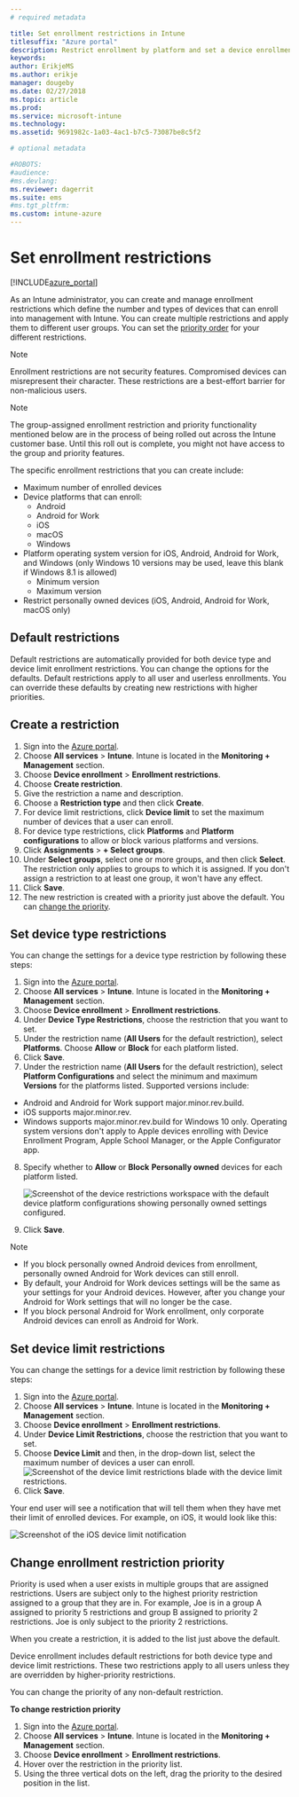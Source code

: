 ```yaml
---
# required metadata

title: Set enrollment restrictions in Intune
titlesuffix: "Azure portal"
description: Restrict enrollment by platform and set a device enrollment limit in Intune. "
keywords:
author: ErikjeMS
ms.author: erikje
manager: dougeby
ms.date: 02/27/2018
ms.topic: article
ms.prod:
ms.service: microsoft-intune
ms.technology:
ms.assetid: 9691982c-1a03-4ac1-b7c5-73087be8c5f2

# optional metadata

#ROBOTS:
#audience:
#ms.devlang:
ms.reviewer: dagerrit
ms.suite: ems
#ms.tgt_pltfrm:
ms.custom: intune-azure
---
```


# Set enrollment restrictions

[!INCLUDE[azure_portal](./includes/azure_portal.md)]

As an Intune administrator, you can create and manage enrollment restrictions which define the number and types of devices that can enroll into management with Intune. You can create multiple restrictions and apply them to different user groups. You can set the [priority order](#change-enrollment-restriction-priority) for your different restrictions.

>[!NOTE]
>Enrollment restrictions are not security features. Compromised devices can misrepresent their character. These restrictions are a best-effort barrier for non-malicious users.

>[!NOTE]
>The group-assigned enrollment restriction and priority functionality mentioned below are in the process of being rolled out across the Intune customer base. Until this roll out is complete, you might not have access to the group and priority features.

The specific enrollment restrictions that you can create include:

- Maximum number of enrolled devices
- Device platforms that can enroll:
  - Android
  - Android for Work
  - iOS
  - macOS
  - Windows
- Platform operating system version for iOS, Android, Android for Work, and Windows (only Windows 10 versions may be used, leave this blank if Windows 8.1 is allowed)
  - Minimum version
  - Maximum version
- Restrict personally owned devices (iOS, Android, Android for Work, macOS only)

## Default restrictions

Default restrictions are automatically provided for both device type and device limit enrollment restrictions. You can change the options for the defaults. Default restrictions apply to all user and userless enrollments. You can override these defaults by creating new restrictions with higher priorities.

## Create a restriction

1. Sign into the [Azure portal](https://portal.azure.com).
2. Choose **All services** > **Intune**. Intune is located in the **Monitoring + Management** section.
3. Choose **Device enrollment** > **Enrollment restrictions**.
4. Choose **Create restriction**.
5. Give the restriction a name and description.
6. Choose a **Restriction type** and then click **Create**.
7. For device limit restrictions, click **Device limit** to set the maximum number of devices that a user can enroll.
8. For device type restrictions, click **Platforms** and **Platform configurations** to allow or block various platforms and versions.
9. Click **Assignments** > **+ Select groups**.
10. Under **Select groups**, select one or more groups, and then click **Select**. The restriction only applies to groups to which it is assigned. If you don't assign a restriction to at least one group, it won't have any effect.
11. Click **Save**.
12. The new restriction is created with a priority just above the default. You can [change the priority](#change-enrollment-restriction-priority).

## Set device type restrictions

You can change the settings for a device type restriction by following these steps:

1. Sign into the [Azure portal](https://portal.azure.com).
2. Choose **All services** > **Intune**. Intune is located in the **Monitoring + Management** section.
3. Choose **Device enrollment** > **Enrollment restrictions**.
4. Under **Device Type Restrictions**, choose the restriction that you want to set.
5. Under the restriction name (**All Users** for the default restriction), select **Platforms**. Choose **Allow** or **Block** for each platform listed.
6. Click **Save**.
7. Under the restriction name (**All Users** for the default restriction), select **Platform Configurations** and select the minimum and maximum **Versions** for the platforms listed. Supported versions include:
  - Android and Android for Work support major.minor.rev.build.
  - iOS supports major.minor.rev.
  - Windows supports major.minor.rev.build for Windows 10 only.
  Operating system versions don't apply to Apple devices enrolling with Device Enrollment Program, Apple School Manager, or the Apple Configurator app.
8. Specify whether to **Allow** or **Block** **Personally owned** devices for each platform listed.

    ![Screenshot of the device restrictions workspace with the default device platform configurations showing personally owned settings configured.](media/device-restrictions-platform-configurations.png)
9. Click **Save**.

>[!NOTE]
>- If you block personally owned Android devices from enrollment, personally owned Android for Work devices can still enroll.
>- By default, your Android for Work devices settings will be the same as your settings for your Android devices. However, after you change your Android for Work settings that will no longer be the case.
>- If you block personal Android for Work enrollment, only corporate Android devices can enroll as Android for Work.

## Set device limit restrictions

You can change the settings for a device limit restriction by following these steps:

1. Sign into the [Azure portal](https://portal.azure.com).
2. Choose **All services** > **Intune**. Intune is located in the **Monitoring + Management** section.
3. Choose **Device enrollment** > **Enrollment restrictions**.
4. Under **Device Limit Restrictions**, choose the restriction that you want to set.
5. Choose **Device Limit** and then, in the drop-down list, select the maximum number of devices a user can enroll.
    ![Screenshot of the device limit restrictions blade with the device limit restrictions.](./media/device-restrictions-limit.png)
6. Click **Save**.

Your end user will see a notification that will tell them when they have met their limit of enrolled devices. For example, on iOS, it would look like this:

![Screenshot of the iOS device limit notification](./media/enrollment-restrictions-ios-set-limit-notification.png)

## Change enrollment restriction priority

Priority is used when a user exists in multiple groups that are assigned restrictions. Users are subject only to the highest priority restriction assigned to a group that they are in. For example, Joe is in a group A assigned to priority 5 restrictions and group B assigned to priority 2 restrictions. Joe is only subject to the priority 2 restrictions.

When you create a restriction, it is added to the list just above the default.

Device enrollment includes default restrictions for both device type and device limit restrictions. These two restrictions apply to all users unless they are overridden by higher-priority restrictions.

You can change the priority of any non-default restriction.

**To change restriction priority**

1. Sign into the [Azure portal](https://portal.azure.com).
2. Choose **All services** > **Intune**. Intune is located in the **Monitoring + Management** section.
3. Choose **Device enrollment** > **Enrollment restrictions**.
4. Hover over the restriction in the priority list.
5. Using the three vertical dots on the left, drag the priority to the desired position in the list.
